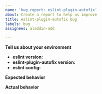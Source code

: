 ```yaml
---
name: 'bug report: eslint-plugin-autofix'
about: Create a report to help us improve
title: eslint-plugin-autofix bug
labels: bug
assignees: aladdin-add

---
```


**Tell us about your environment**

* **eslint version:**
* **eslint-plugin-autofix version:**
* **eslint config:**

**Expected behavior**

**Actual behavior**
